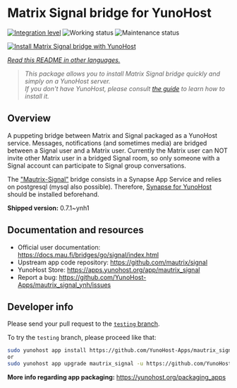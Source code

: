 <!--
N.B.: This README was automatically generated by <https://github.com/YunoHost/apps/tree/master/tools/readme_generator>
It shall NOT be edited by hand.
-->

# Matrix Signal bridge for YunoHost

[![Integration level](https://dash.yunohost.org/integration/mautrix_signal.svg)](https://ci-apps.yunohost.org/ci/apps/mautrix_signal/) ![Working status](https://ci-apps.yunohost.org/ci/badges/mautrix_signal.status.svg) ![Maintenance status](https://ci-apps.yunohost.org/ci/badges/mautrix_signal.maintain.svg)

[![Install Matrix Signal bridge with YunoHost](https://install-app.yunohost.org/install-with-yunohost.svg)](https://install-app.yunohost.org/?app=mautrix_signal)

*[Read this README in other languages.](./ALL_README.md)*

> *This package allows you to install Matrix Signal bridge quickly and simply on a YunoHost server.*  
> *If you don't have YunoHost, please consult [the guide](https://yunohost.org/install) to learn how to install it.*

## Overview

A puppeting bridge between Matrix and Signal packaged as a YunoHost service. Messages, notifications (and sometimes media) are bridged between a Signal user and a Matrix user.
Currently the Matrix user can NOT invite other Matrix user in a bridged Signal room, so only someone with a Signal account can participate to Signal group conversations.

The ["Mautrix-Signal"](https://docs.mau.fi/bridges/go/signal/index.html) bridge consists in a Synapse App Service and relies on postgresql (mysql also possible). Therefore, [Synapse for YunoHost](https://github.com/YunoHost-Apps/synapse_ynh) should be installed beforehand.


**Shipped version:** 0.7.1~ynh1
## Documentation and resources

- Official user documentation: <https://docs.mau.fi/bridges/go/signal/index.html>
- Upstream app code repository: <https://github.com/mautrix/signal>
- YunoHost Store: <https://apps.yunohost.org/app/mautrix_signal>
- Report a bug: <https://github.com/YunoHost-Apps/mautrix_signal_ynh/issues>

## Developer info

Please send your pull request to the [`testing` branch](https://github.com/YunoHost-Apps/mautrix_signal_ynh/tree/testing).

To try the `testing` branch, please proceed like that:

```bash
sudo yunohost app install https://github.com/YunoHost-Apps/mautrix_signal_ynh/tree/testing --debug
or
sudo yunohost app upgrade mautrix_signal -u https://github.com/YunoHost-Apps/mautrix_signal_ynh/tree/testing --debug
```

**More info regarding app packaging:** <https://yunohost.org/packaging_apps>
